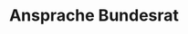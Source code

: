 ---
layout: entry
title: Ansprache Bundesrat
organization: Schweizerische Eidgenossenschaft
usagedate: 2023-08-01
language: it
fulltitle: Discorsi del Consigliere federale 1° agosto 2023
watermark: None
fileExtension: webm
---